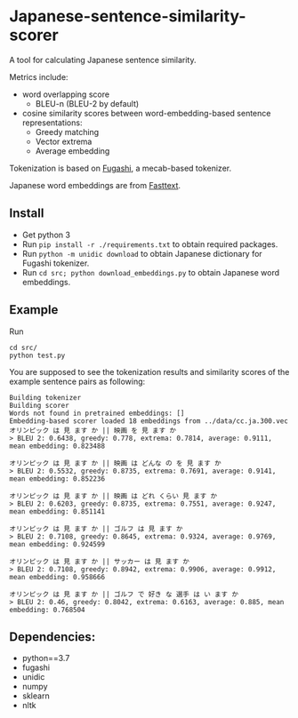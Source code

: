 # Japanese-sentence-similarity-scorer

A tool for calculating Japanese sentence similarity.

Metrics include: 
* word overlapping score
  * BLEU-n (BLEU-2 by default)
* cosine similarity scores between word-embedding-based sentence representations: 
  * Greedy matching
  * Vector extrema
  * Average embedding

Tokenization is based on [Fugashi](https://github.com/polm/fugashi), a mecab-based tokenizer.

Japanese word embeddings are from [Fasttext](https://fasttext.cc/docs/en/crawl-vectors.html).

## Install

* Get python 3
* Run `pip install -r ./requirements.txt` to obtain required packages.
* Run `python -m unidic download` to obtain Japanese dictionary for Fugashi tokenizer.
* Run `cd src; python download_embeddings.py` to obtain Japanese word embeddings.

## Example

Run 
```
cd src/
python test.py
```

You are supposed to see the tokenization results and similarity scores of the example sentence pairs as following:

```
Building tokenizer
Building scorer
Words not found in pretrained embeddings: []
Embedding-based scorer loaded 18 embeddings from ../data/cc.ja.300.vec
オリンピック は 見 ます か || 映画 を 見 ます か
> BLEU 2: 0.6438, greedy: 0.778, extrema: 0.7814, average: 0.9111, mean embedding: 0.823488

オリンピック は 見 ます か || 映画 は どんな の を 見 ます か
> BLEU 2: 0.5532, greedy: 0.8735, extrema: 0.7691, average: 0.9141, mean embedding: 0.852236

オリンピック は 見 ます か || 映画 は どれ くらい 見 ます か
> BLEU 2: 0.6203, greedy: 0.8735, extrema: 0.7551, average: 0.9247, mean embedding: 0.851141

オリンピック は 見 ます か || ゴルフ は 見 ます か
> BLEU 2: 0.7108, greedy: 0.8645, extrema: 0.9324, average: 0.9769, mean embedding: 0.924599

オリンピック は 見 ます か || サッカー は 見 ます か
> BLEU 2: 0.7108, greedy: 0.8942, extrema: 0.9906, average: 0.9912, mean embedding: 0.958666

オリンピック は 見 ます か || ゴルフ で 好き な 選手 は い ます か
> BLEU 2: 0.46, greedy: 0.8042, extrema: 0.6163, average: 0.885, mean embedding: 0.768504
```

## Dependencies:

* python==3.7
* fugashi
* unidic
* numpy
* sklearn
* nltk